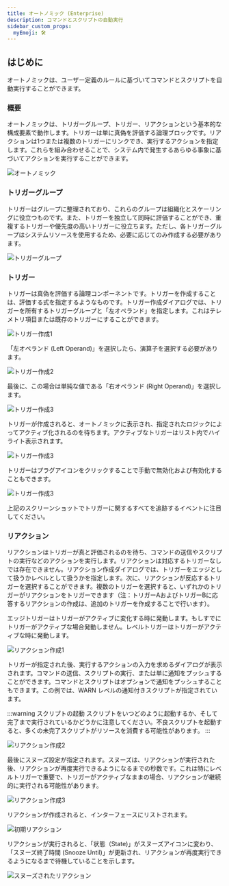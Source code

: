 ```yaml
---
title: オートノミック (Enterprise)
description: コマンドとスクリプトの自動実行
sidebar_custom_props:
  myEmoji: 🛠️
---
```


## はじめに

オートノミックは、ユーザー定義のルールに基づいてコマンドとスクリプトを自動実行することができます。

### 概要

オートノミックは、トリガーグループ、トリガー、リアクションという基本的な構成要素で動作します。トリガーは単に真偽を評価する論理ブロックです。リアクションは1つまたは複数のトリガーにリンクでき、実行するアクションを指定します。これらを組み合わせることで、システム内で発生するあらゆる事象に基づいてアクションを実行することができます。

![オートノミック](/img/autonomic/autonomic.png)

### トリガーグループ

トリガーはグループに整理されており、これらのグループは組織化とスケーリングに役立つものです。また、トリガーを独立して同時に評価することができ、重複するトリガーや優先度の高いトリガーに役立ちます。ただし、各トリガーグループはシステムリソースを使用するため、必要に応じてのみ作成する必要があります。

![トリガーグループ](/img/autonomic/trigger_groups.png)

### トリガー

トリガーは真偽を評価する論理コンポーネントです。トリガーを作成することは、評価する式を指定するようなものです。トリガー作成ダイアログでは、トリガーを所有するトリガーグループと「左オペランド」を指定します。これはテレメトリ項目または既存のトリガーにすることができます。

![トリガー作成1](/img/autonomic/create_trigger1.png)

「左オペランド (Left Operand)」を選択したら、演算子を選択する必要があります。

![トリガー作成2](/img/autonomic/create_trigger2.png)

最後に、この場合は単純な値である「右オペランド (Right Operand)」を選択します。

![トリガー作成3](/img/autonomic/create_trigger3.png)

トリガーが作成されると、オートノミックに表示され、指定されたロジックによってアクティブ化されるのを待ちます。アクティブなトリガーはリスト内でハイライト表示されます。

![トリガー作成3](/img/autonomic/enabled_trigger.png)

トリガーはプラグアイコンをクリックすることで手動で無効化および有効化することもできます。

![トリガー作成3](/img/autonomic/disable_trigger.png)

上記のスクリーンショットでトリガーに関するすべてを追跡するイベントに注目してください。

### リアクション

リアクションはトリガーが真と評価されるのを待ち、コマンドの送信やスクリプトの実行などのアクションを実行します。リアクションは対応するトリガーなしでは存在できません。リアクション作成ダイアログでは、トリガーをエッジとして扱うかレベルとして扱うかを指定します。次に、リアクションが反応するトリガーを選択することができます。複数のトリガーを選択すると、いずれかのトリガーがリアクションをトリガーできます（注：トリガーAおよびトリガーBに応答するリアクションの作成は、追加のトリガーを作成することで行います）。

エッジトリガーはトリガーがアクティブに変化する時に発動します。もしすでにトリガーがアクティブな場合発動しません。レベルトリガーはトリガーがアクティブな時に発動します。

![リアクション作成1](/img/autonomic/create_reaction1.png)

トリガーが指定された後、実行するアクションの入力を求めるダイアログが表示されます。コマンドの送信、スクリプトの実行、または単に通知をプッシュすることができます。コマンドとスクリプトはオプションで通知をプッシュすることもできます。この例では、WARN レベルの通知付きスクリプトが指定されています。

:::warning スクリプトの起動
スクリプトをいつどのように起動するか、そして完了まで実行されているかどうかに注意してください。不良スクリプトを起動すると、多くの未完了スクリプトがリソースを消費する可能性があります。
:::

![リアクション作成2](/img/autonomic/create_reaction2.png)

最後にスヌーズ設定が指定されます。スヌーズは、リアクションが実行された後、リアクションが再度実行できるようになるまでの秒数です。これは特にレベルトリガーで重要で、トリガーがアクティブなままの場合、リアクションが継続的に実行される可能性があります。

![リアクション作成3](/img/autonomic/create_reaction3.png)

リアクションが作成されると、インターフェースにリストされます。

![初期リアクション](/img/autonomic/initial_reaction.png)

リアクションが実行されると、「状態（State)」がスヌーズアイコンに変わり、「スヌーズ終了時間 (Snooze Until)」が更新され、リアクションが再度実行できるようになるまで待機していることを示します。

![スヌーズされたリアクション](/img/autonomic/snoozed_reaction.png)